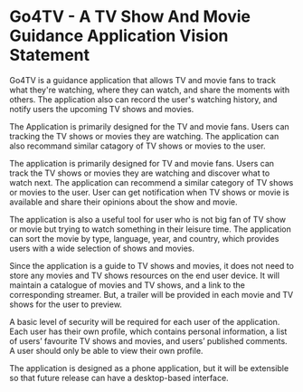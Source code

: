 # Go4TV - A TV Show And Movie Guidance Application Vision Statement

Go4TV is a guidance application that allows TV and movie fans to track what they're watching, where they can watch, and share the moments with others. The application also can record the user's watching history, and notify users the upcoming TV shows and movies.

The Application is primarily designed for the TV and movie fans. Users can tracking the TV shows or movies they are watching. The application can also recommand similar catagory of TV shows or movies to the user. 

The application is primarily designed for TV and movie fans. Users can track the TV shows or movies they are watching and discover what to watch next. The application can recommend a similar category of TV shows or movies to the user. User can get notification when TV shows or movie is available and share their opinions about the show and movie.

The application is also a useful tool for user who is not big fan of TV show or movie but trying to watch something in their leisure time. The application can sort the movie by type, language, year, and country, which provides users with a wide selection of shows and movies.

Since the application is a guide to TV shows and movies, it does not need to store any movies and TV shows resources on the end user device. It will maintain a catalogue of movies and TV shows, and a link to the corresponding streamer. But, a trailer will be provided in each movie and TV shows for the user to preview.

A basic level of security will be required for each user of the application. Each user has their own profile, which contains personal information, a list of users’ favourite TV shows and movies, and users’ published comments. A user should only be able to view their own profile.

The application is designed as a phone application, but it will be extensible so that future release can have a desktop-based interface.




